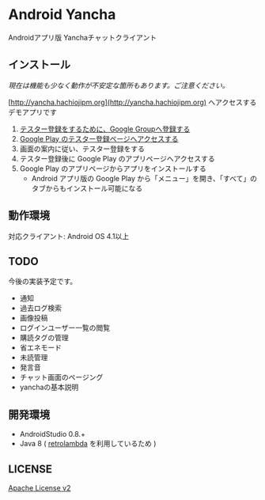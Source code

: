 # Android Yancha

Androidアプリ版 Yanchaチャットクライアント

## インストール

*現在は機能も少なく動作が不安定な箇所もあります。ご注意ください。*

[http://yancha.hachiojipm.org](http://yancha.hachiojipm.org) へアクセスするデモアプリです

1. [テスター登録をするために、Google Groupへ登録する](https://groups.google.com/forum/#!forum/yancha-chat)
2. [Google Play のテスター登録ページへアクセスする](https://play.google.com/apps/testing/net.ichigotake.android.yancha.app)
2. 画面の案内に従い、テスター登録をする
3. テスター登録後に Google Play のアプリページへアクセスする
4. Google Play のアプリページからアプリをインストールする
    - Android アプリ版の Google Play から「メニュー」を開き、「すべて」のタブからもインストール可能になる

## 動作環境

対応クライアント: Android OS 4.1以上

## TODO

今後の実装予定です。

- 通知
- 過去ログ検索
- 画像投稿
- ログインユーザー一覧の閲覧
- 購読タグの管理
- 省エネモード
- 未読管理
- 発言音
- チャット画面のページング
- yanchaの基本説明

## 開発環境

- AndroidStudio 0.8.+
- Java 8 ( [retrolambda](https://github.com/orfjackal/retrolambda) を利用しているため )

## LICENSE

[Apache License v2](LICENSE)
